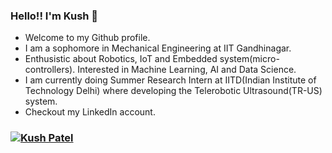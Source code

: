 ### Hello!! I'm Kush 👋

- Welcome to my Github profile. 
- I am a sophomore in Mechanical Engineering at IIT Gandhinagar. 
- Enthusistic about Robotics, IoT and Embedded system(micro-controllers). Interested in Machine Learning, AI and Data Science.
- I am currently doing Summer Research Intern at IITD(Indian Institute of Technology Delhi) where developing the Telerobotic Ultrasound(TR-US) system.
- Checkout my LinkedIn account.

### <img src="{https://cdn3.iconfinder.com/data/icons/inficons/512/linkedin.png}" />[Kush Patel](https://www.linkedin.com/in/kush-patel-5397281b8/)
<!--
**kushpatel19/kushpatel19** is a ✨ _special_ ✨ repository because its `README.md` (this file) appears on your GitHub profile.

Here are some ideas to get you started:

- 🔭 I’m currently working on ...
- 🌱 I’m currently learning ...
- 👯 I’m looking to collaborate on ...
- 🤔 I’m looking for help with ...
- 💬 Ask me about ...
- 📫 How to reach me: ...
- 😄 Pronouns: ...
- ⚡ Fun fact: ...
-->
